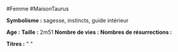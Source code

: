 #Femme #MaisonTaurus

**Symbolisme :** sagesse, instincts, guide intérieur

**Age :**
**Taille :** 2m51
**Nombre de vies :**
**Nombres de résurrections :**

**Titres :** 
"
"

